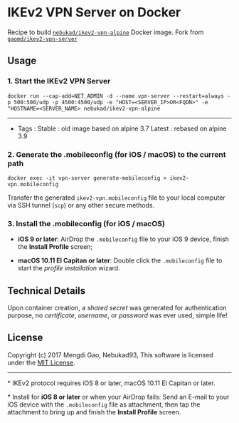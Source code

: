 # IKEv2 VPN Server on Docker

Recipe to build [`nebukad/ikev2-vpn-alpine`](https://registry.hub.docker.com/u/nebukad/ikev2-vpn-alpine/) Docker image. Fork from [`gaomd/ikev2-vpn-server`](https://hub.docker.com/r/gaomd/ikev2-vpn-server/)

## Usage

### 1. Start the IKEv2 VPN Server

    docker run --cap-add=NET_ADMIN -d --name vpn-server --restart=always -p 500:500/udp -p 4500:4500/udp -e "HOST=<SERVER_IP>OR<FQDN>" -e "HOSTNAME=<SERVER_NAME> nebukad/ikev2-vpn-alpine
----------
* Tags :
Stable : old image based on alpine 3.7
Latest : rebased on alpine 3.9

### 2. Generate the .mobileconfig (for iOS / macOS) to the current path

    docker exec -it vpn-server generate-mobileconfig > ikev2-vpn.mobileconfig

Transfer the generated `ikev2-vpn.mobileconfig` file to your local computer via SSH tunnel (`scp`) or any other secure methods.

### 3. Install the .mobileconfig (for iOS / macOS)

- **iOS 9 or later**: AirDrop the `.mobileconfig` file to your iOS 9 device, finish the **Install Profile** screen;

- **macOS 10.11 El Capitan or later**: Double click the `.mobileconfig` file to start the *profile installation* wizard.

## Technical Details

Upon container creation, a *shared secret* was generated for authentication purpose, no *certificate*, *username*, or *password* was ever used, simple life!

## License

Copyright (c) 2017 Mengdi Gao, Nebukad93,  This software is licensed under the [MIT License](LICENSE).

---

\* IKEv2 protocol requires iOS 8 or later, macOS 10.11 El Capitan or later.

\* Install for **iOS 8 or later** or when your AirDrop fails: Send an E-mail to your iOS device with the `.mobileconfig` file as attachment, then tap the attachment to bring up and finish the **Install Profile** screen.
